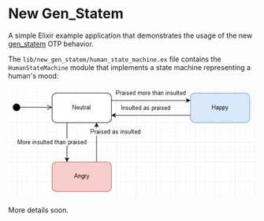 # New Gen_Statem

A simple Elixir example application that demonstrates the usage of the new [gen_statem](http://erlang.org/doc/man/gen_statem.html) OTP behavior.

The `lib/new_gen_statem/human_state_machine.ex` file contains the `HumanStateMachine` module that implements a state machine representing a human's mood:

![human state machine](https://github.com/MissaouiChedy/new_gen_statem/raw/master/human_state_machine.PNG)

More details soon.



